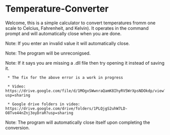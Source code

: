 # Temperature-Converter

Welcome, this is a simple calculator to convert temperatures fromm one scale to Celcius, Fahrenheit, and Kelvin).
It operates in the command prompt and will automatically close when you are done.

Note: If you enter an invalid value it will automatically close. <n/>

Note: The program will be unreconigsed.

Note: If it says you are missing a .dll file then try opening it instead of saving it.

     * The fix for the above error is a work in progress
     
     * Video: https://drive.google.com/file/d/1MOgxSWwnraQamK8IhyRV5WrXpsNDOkdp/view?usp=sharing
     
     * Google drive folders in video: https://drive.google.com/drive/folders/1PLQjgS2uhW7LD-O8Tve44nZnj3oyDraR?usp=sharing
     
Note: The program will automatically close itself upon completing the conversion.
